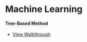 # Machine Learning

#### Tree-Based Method  





  
  
- [View Walkthrough](https://rpubs.com/freshestcereal/team12)
